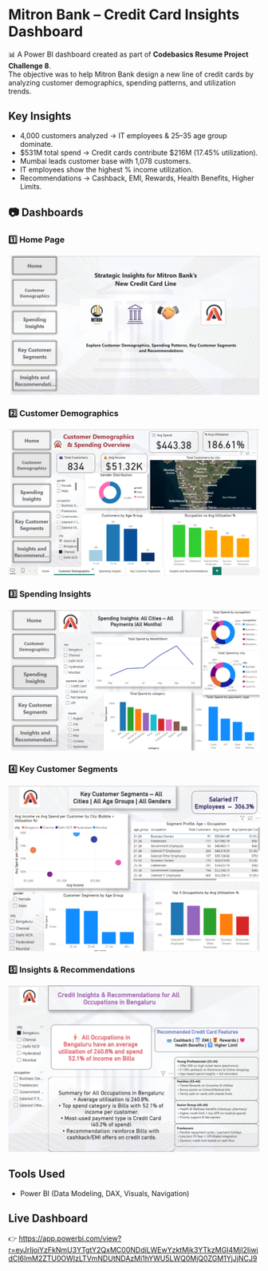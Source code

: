 
# Mitron Bank – Credit Card Insights Dashboard

📊 A Power BI dashboard created as part of **Codebasics Resume Project Challenge 8**.  
The objective was to help Mitron Bank design a new line of credit cards by analyzing customer demographics, spending patterns, and utilization trends.

## Key Insights
- 4,000 customers analyzed → IT employees & 25–35 age group dominate.
- $531M total spend → Credit cards contribute $216M (17.45% utilization).
- Mumbai leads customer base with 1,078 customers.
- IT employees show the highest % income utilization.
- Recommendations → Cashback, EMI, Rewards, Health Benefits, Higher Limits.

## 📷 Dashboards  

### 1️⃣ Home Page  
![Home Page](images/Home.png)

### 2️⃣ Customer Demographics  
![Customer Demographics](images/CustomerDemographics.png)

### 3️⃣ Spending Insights  
![Spending Insights](images/SpendingInsights.png)

### 4️⃣ Key Customer Segments  
![Key Segments](images/KeyCustomerInsights.png)

### 5️⃣ Insights & Recommendations  
![Recommendations](images/Recommendations.png)

## Tools Used
- Power BI (Data Modeling, DAX, Visuals, Navigation)

## Live Dashboard
👉 https://app.powerbi.com/view?r=eyJrIjoiYzFkNmU3YTgtY2QxMC00NDdiLWEwYzktMjk3YTkzMGI4MjI2IiwidCI6ImM2ZTU0OWIzLTVmNDUtNDAzMi1hYWU5LWQ0MjQ0ZGM1YjJjNCJ9

